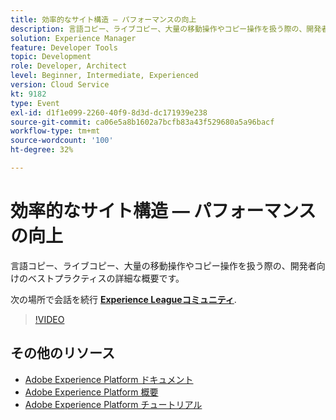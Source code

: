 ```yaml
---
title: 効率的なサイト構造 — パフォーマンスの向上
description: 言語コピー、ライブコピー、大量の移動操作やコピー操作を扱う際の、開発者向けのベストプラクティスの詳細な概要です。
solution: Experience Manager
feature: Developer Tools
topic: Development
role: Developer, Architect
level: Beginner, Intermediate, Experienced
version: Cloud Service
kt: 9182
type: Event
exl-id: d1f1e099-2260-40f9-8d3d-dc171939e238
source-git-commit: ca06e5a8b1602a7bcfb83a43f529680a5a96bacf
workflow-type: tm+mt
source-wordcount: '100'
ht-degree: 32%

---
```


# 効率的なサイト構造 — パフォーマンスの向上

言語コピー、ライブコピー、大量の移動操作やコピー操作を扱う際の、開発者向けのベストプラクティスの詳細な概要です。

次の場所で会話を続行 **[Experience Leagueコミュニティ](https://adobe.ly/39DoIQT)**.

>[!VIDEO](https://video.tv.adobe.com/v/337723/?quality=12&learn=on&hidetitle=true)

## その他のリソース

- [Adobe Experience Platform ドキュメント](https://experienceleague.adobe.com/docs/experience-platform.html?lang=ja)
- [Adobe Experience Platform 概要](https://experienceleague.adobe.com/docs/experience-platform/landing/home.html?lang=ja)
- [Adobe Experience Platform チュートリアル](https://experienceleague.adobe.com/docs/platform-learn/tutorials/overview.html?lang=ja)
